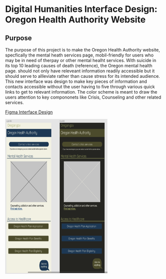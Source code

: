 # Digital Humanities Interface Design: Oregon Health Authority Website

## Purpose

The purpose of this project is to make the Oregon Health Authority website, specfically the mental heath services page, mobil-friendly for users who may be in need of therpay or other mental healht services. With suicide in its top 10 leading causes of death (reference), the Oregon mental health page. should not only have releveant information readily accessible but it should serve to allleviate rather than cause stress for its intended audience. This new interface was design to make key pieces of information and contacts accessible without the user having to five through various quick links to get to relevant information. The color scheme is meant to draw the users attention to key compononets like Crisis, Counseling and other related services. 

[Figma Interface Design](https://www.figma.com/file/7Z1M1BWsyReR32XkZcOrk5/Interface-Design?node-id=15%3A64)
<p align="left">
  <img width="330" height="500" src="Light_Dark Theme.png">
</p>
